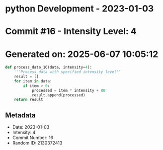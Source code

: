 ﻿# python Development - 2023-01-03
# Commit #16 - Intensity Level: 4
# Generated on: 2025-06-07 10:05:12
```python
def process_data_16(data, intensity=4):
    '''Process data with specified intensity level'''
    result = []
    for item in data:
        if item > 0:
            processed = item * intensity + 80
            result.append(processed)
    return result
```
## Metadata
- Date: 2023-01-03
- Intensity: 4
- Commit Number: 16
- Random ID: 2130372413
